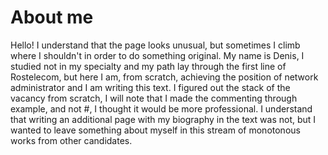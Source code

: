# About me

Hello!
I understand that the page looks unusual, but sometimes I climb where I shouldn't in order to do something original.
My name is Denis, I studied not in my specialty and my path lay through the first line of Rostelecom, but here I am, from scratch, achieving the position of network administrator
and I am writing this text. I figured out the stack of the vacancy from scratch, I will note that I made the commenting through example, and not #, I thought it would be more professional.
I understand that writing an additional page with my biography in the text was not, but I wanted to leave something about myself in this stream of monotonous works from other candidates.
